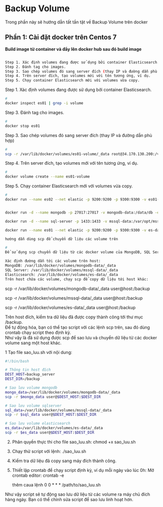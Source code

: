 # Backup Volume  

Trong phần này sẽ hướng dẫn tất tần tật về Backup Volume trên docker


## Phần 1: Cài đặt docker trên Centos 7  

**Build image từ container và đẩy lên docker hub sau đó build image**  

 ```bash

Step 1. Xác định volumes đang được sử dụng bởi container Elasticsearch.  
Step 2. Đánh tag cho images.  
Step 3. Sao chép volumes đó sang server đích (thay IP và đường dẫn phù hợp).  
Step 4. Trên server đích, tạo volumes mới với tên tương ứng, ví dụ.
Step 5. Chạy container Elasticsearch mới với volumes vừa copy.
```


Step 1. Xác định volumes đang được sử dụng bởi container Elasticsearch.  

 ```bash
# 
docker inspect es01 | grep -i volume
 ```

Step 3. Đánh tag cho images.  

 ```bash
# 
docker stop es01
 ```


Step 3. Sao chép volumes đó sang server đích (thay IP và đường dẫn phù hợp)

 ```bash
# 
scp -r /var/lib/docker/volumes/es01-volume/_data root@34.170.130.200:/var/lib/docker/volumes/
 ```


Step 4. Trên server đích, tạo volumes mới với tên tương ứng, ví dụ.  

 ```bash
# 
docker volume create --name es01-volume
 ```


Step 5. Chạy container Elasticsearch mới với volumes vừa copy.  

 ```bash
# 
docker run --name es02 --net elastic -p 9200:9200 -p 9300:9300 -v es01-volume:/usr/share/elasticsearch/data elasticsearch:7.10.2
 ```






 ```bash

docker run -d --name mongodb -p 27017:27017 -v mongodb-data:/data/db -e MONGO_INITDB_ROOT_USERNAME=hungnv165 -e MONGO_INITDB_ROOT_PASSWORD=Provanhung77 mongo:latest

docker run -d --name sql-server -p 1433:1433 -v mssql-data:/var/opt/mssql -e ACCEPT_EULA=Y -e SA_PASSWORD=Provanhung77 mcr.microsoft.com/mssql/server:2017-latest

docker run --name es01 --net elastic -p 9200:9200 -p 9300:9300 -v es-data:/usr/share/elasticsearch/data -e "discovery.type=single-node" -e "xpack.security.enabled=true" -e "ELASTIC_PASSWORD=Provanhung77" -e "xpack.security.http.ssl.enabled=false" elasticsearch:8.11.3

hướng dẫn dùng scp để chuyển dữ liệu các volume trên

 ```




 ```bash
# 
Để sử dụng scp chuyển dữ liệu từ các docker volume của MongoDB, SQL Server và Elasticsearch, bạn có thể làm như sau:

Xác định đường dẫn tới các volume trên host:
MongoDB: /var/lib/docker/volumes/mongodb-data/_data
SQL Server: /var/lib/docker/volumes/mssql-data/_data
Elasticsearch: /var/lib/docker/volumes/es-data/_data
Trên host chứa các volume, chạy scp để copy dữ liệu tới host khác:

 ```

scp -r /var/lib/docker/volumes/mongodb-data/_data user@host:/backup

scp -r /var/lib/docker/volumes/mssql-data/_data user@host:/backup  

scp -r /var/lib/docker/volumes/es-data/_data user@host:/backup



Trên host đích, kiểm tra dữ liệu đã được copy thành công tới thư mục /backup.  
Để tự động hóa, bạn có thể tạo script với các lệnh scp trên, sau đó dùng crontab chạy script theo định kỳ.  
Như vậy là đã sử dụng được scp để sao lưu và chuyển dữ liệu từ các docker volume sang một host khác.  

1 Tạo file sao_luu.sh với nội dung:

 ```bash
#!/bin/bash

# Thông tin host đích
DEST_HOST=backup_server
DEST_DIR=/backup

# Sao lưu volume mongodb
mongo_data=/var/lib/docker/volumes/mongodb-data/_data
scp -r $mongo_data user@$DEST_HOST:$DEST_DIR

# Sao lưu volume sqlserver 
sql_data=/var/lib/docker/volumes/mssql-data/_data
scp -r $sql_data user@$DEST_HOST:$DEST_DIR

# Sao lưu volume elasticsearch
es_data=/var/lib/docker/volumes/es-data/_data
scp -r $es_data user@$DEST_HOST:$DEST_DIR

```

2. Phân quyền thực thi cho file sao_luu.sh:
chmod +x sao_luu.sh

3. Chạy thử script với lệnh:
./sao_luu.sh

4. Kiểm tra dữ liệu đã copy sang máy đích thành công.

5. Thiết lập crontab để chạy script định kỳ, ví dụ mỗi ngày vào lúc 0h:
   Mở crontab editor:
    crontab -e

   thêm caua lệnh
0 0 * * * /path/to/sao_luu.sh

Như vậy script sẽ tự động sao lưu dữ liệu từ các volume ra máy chủ đích hàng ngày. Bạn có thể chỉnh sửa script để sao lưu linh hoạt hơn.


